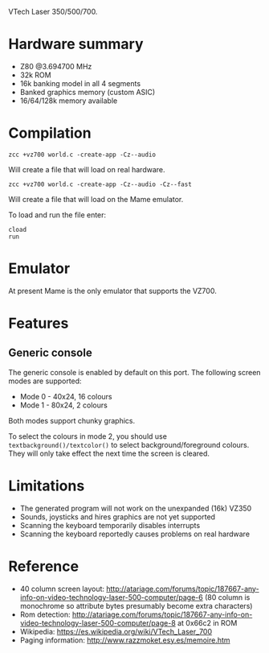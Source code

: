 VTech Laser 350/500/700.

# Hardware summary

* Z80 @3.694700 MHz
* 32k ROM
* 16k banking model in all 4 segments
* Banked graphics memory (custom ASIC)
* 16/64/128k memory available

# Compilation

    zcc +vz700 world.c -create-app -Cz--audio

Will create a file that will load on real hardware.

    zcc +vz700 world.c -create-app -Cz--audio -Cz--fast

Will create a file that will load on the Mame emulator.

To load and run the file enter:

    cload
    run

# Emulator

At present Mame is the only emulator that supports the VZ700.

# Features

## Generic console

The generic console is enabled by default on this port. The following screen modes are supported:

* Mode 0 - 40x24, 16 colours
* Mode 1 - 80x24, 2 colours

Both modes support chunky graphics.

To select the colours in mode 2, you should use `textbackground()/textcolor()` to select background/foreground colours. They will only take effect the next time the screen is cleared.

# Limitations

* The generated program will not work on the unexpanded (16k) VZ350
* Sounds, joysticks and hires graphics are not yet supported
* Scanning the keyboard temporarily disables interrupts
* Scanning the keyboard reportedly causes problems on real hardware

# Reference

* 40 column screen layout: http://atariage.com/forums/topic/187667-any-info-on-video-technology-laser-500-computer/page-6 (80 column is monochrome so attribute bytes presumably become extra characters)
* Rom detection: http://atariage.com/forums/topic/187667-any-info-on-video-technology-laser-500-computer/page-8 at 0x66c2 in ROM
* Wikipedia: https://es.wikipedia.org/wiki/VTech_Laser_700
* Paging information: http://www.razzmoket.esy.es/memoire.htm
